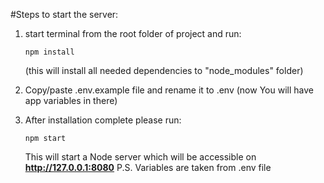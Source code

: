 #Steps to start the server:
1) start terminal from the root folder of project and run:

      `npm install`
      
      (this will install all needed dependencies to "node_modules" folder)
      
2) Copy/paste .env.example file and rename it to .env (now You will have app variables in there)
      
3) After installation complete please run:

      `npm start`
      
      This will start a Node server which will be accessible on **http://127.0.0.1:8080**
      P.S. Variables are taken from .env file